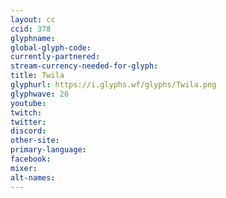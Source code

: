 ```yaml
---
layout: cc
ccid: 378
glyphname: 
global-glyph-code: 
currently-partnered: 
stream-currency-needed-for-glyph: 
title: Twila
glyphurl: https://i.glyphs.wf/glyphs/Twila.png
glyphwave: 26
youtube: 
twitch: 
twitter: 
discord: 
other-site: 
primary-language: 
facebook: 
mixer: 
alt-names: 
---
```


